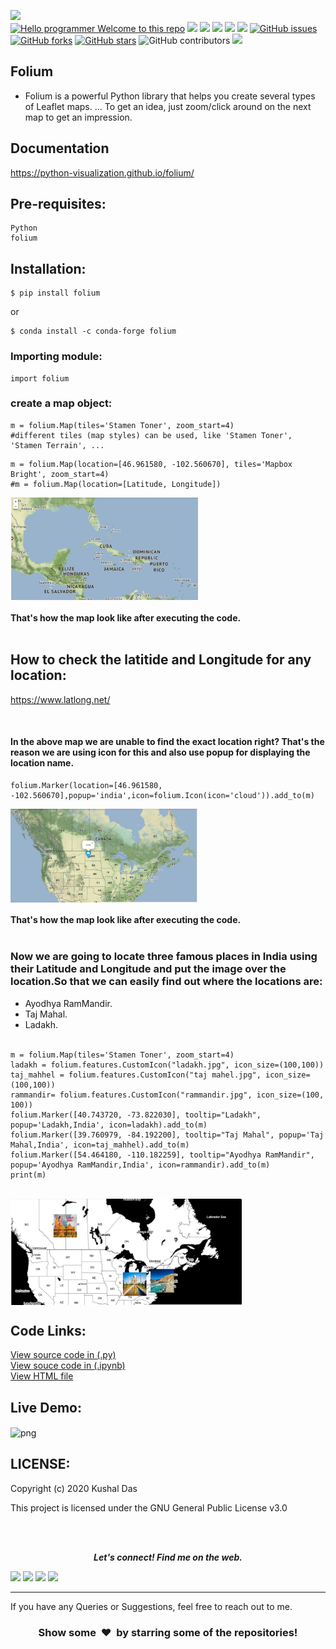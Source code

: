 [![](https://img.shields.io/badge/Author-KushalDas-green.svg)](https://github.com/Kushal997-das)<br>
[![Hello programmer Welcome to this repo](https://img.shields.io/badge/Hello!-Welcometothisrepo-brightgreen.svg?style=flat&logo=github)](https://github.com/kushal997-das)
![](https://img.shields.io/badge/Programming_Language-Python-blue.svg)
![](https://img.shields.io/badge/Status-Complete-green.svg)
[![](https://img.shields.io/github/license/Kushal997-das/Webmap.svg?style=plastic)](https://github.com/Kushal997-das/Webmap)
[![](https://img.shields.io/github/languages/code-size/kushal997-das/Webmap.svg?style=plastic)](https://github.com/kushal997-das/Webmap)
[![](https://img.shields.io/github/languages/top/kushal997-das/Webmap.svg?style=plastic)](https://github.com/kushal997-das/Webmap)
[![GitHub issues](https://img.shields.io/github/issues/kushal997-das/Webmap.svg)](https://github.com/kushal997-das/Webmap/issues) [![GitHub forks](https://img.shields.io/github/forks/kushal997-das/Webmap.svg)](https://github.com/kushal997-das/Webmap/network) [![GitHub stars](https://img.shields.io/github/stars/Kushal997-das/Webmap.svg)](https://github.com/kushal997-das/Webmap/stargazers)
![GitHub contributors](https://img.shields.io/github/contributors/Kushal997-das/Webmap)
[![](https://mybinder.org/badge_logo.svg)](https://mybinder.org/v2/gh/python-visualization/folium/master?filepath=examples)
<br>






Folium
-------
- Folium is a powerful Python library that helps you create several types of Leaflet maps. ... To get an idea, just zoom/click around on the next map to get an impression.<br> 

Documentation
----------------
https://python-visualization.github.io/folium/

Pre-requisites:
--------------
    Python
    folium
Installation:
------------



    $ pip install folium

or


    $ conda install -c conda-forge folium

### Importing module:
```python3
import folium
```
### create a map object:
```python3
m = folium.Map(tiles='Stamen Toner', zoom_start=4)
#different tiles (map styles) can be used, like 'Stamen Toner', 'Stamen Terrain', ...
```
```python3
m = folium.Map(location=[46.961580, -102.560670], tiles='Mapbox Bright', zoom_start=4)
#m = folium.Map(location=[Latitude, Longitude])
```

<img align="Center" alt="GIF"  width="300px" src="https://github.com/Kushal997-das/Webmap/blob/master/Images/output1.png" />

#### That's how the map look like after executing the code.<br><br>


How to check the latitide and Longitude for any location:
---------------------------------------------------------
https://www.latlong.net/

<br>

#### In the above map we are unable to find the exact location right? That's the reason we are using icon for this and also use popup for displaying the location name.<br>

```python3
folium.Marker(location=[46.961580, -102.560670],popup='india',icon=folium.Icon(icon='cloud')).add_to(m)
```

<img align='center' alt='png' width='300px' src="https://github.com/Kushal997-das/Webmap/blob/master/Images/output2.png"/>

#### That's how the map look like after executing the code. <br><br>


### Now we are going to locate three famous places in India using their Latitude and Longitude and put the image over the location.So that we can easily find out where the locations are:
- Ayodhya RamMandir.
- Taj Mahal.
- Ladakh.
<br><br>

```python3
m = folium.Map(tiles='Stamen Toner', zoom_start=4)
ladakh = folium.features.CustomIcon("ladakh.jpg", icon_size=(100,100))
taj_mahhel = folium.features.CustomIcon("taj mahel.jpg", icon_size=(100,100))
rammandir= folium.features.CustomIcon("rammandir.jpg", icon_size=(100, 100))
folium.Marker([40.743720, -73.822030], tooltip="Ladakh", popup='Ladakh,India', icon=ladakh).add_to(m)
folium.Marker([39.760979, -84.192200], tooltip="Taj Mahal", popup='Taj Mahal,India', icon=taj_mahhel).add_to(m)
folium.Marker([54.464180, -110.182259], tooltip="Ayodhya RamMandir", popup='Ayodhya RamMandir,India', icon=rammandir).add_to(m)
print(m)
```
<br>
<img align='center' alt='png' width='370px' src="https://github.com/Kushal997-das/Webmap/blob/master/Images/outpu3.png"/> <br>

Code Links:
----------

<a href="https://github.com/Kushal997-das/Webmap/blob/master/map.py">View source code in (.py)</a><br>
<a href="https://github.com/Kushal997-das/Webmap/blob/master/map1.ipynb">View souce code in (.ipynb)</a><br>
<a href="https://github.com/Kushal997-das/Webmap/blob/master/map.html">View HTML file</a> <br>


Live Demo:
---------------

<img align='center' alt='png' width='400px' src="https://github.com/Kushal997-das/Webmap/blob/master/Images/gif.gif"/> <br>




LICENSE:
---------
Copyright (c) 2020 Kushal Das

This project is licensed under the GNU General Public License v3.0

<br><br>


<p align="center">
  <b><i>Let's connect! Find me on the web.</i></b>

[<img height="30" src = "https://img.shields.io/badge/Youtube-%23E4405F.svg?&style=for-the-badge&logo=Youtube&logoColor=white">][Youtube] 
[<img height="30" src = "https://img.shields.io/badge/gmail-c14438?&style=for-the-badge&logo=gmail&logoColor=white">][gmail] 
[<img height="30" src="https://img.shields.io/badge/linkedin-blue.svg?&style=for-the-badge&logo=linkedin&logoColor=white" />][LinkedIn]
[<img height="30" src="https://img.shields.io/badge/github-black.svg?&style=for-the-badge&logo=github&logoColor=white" />][Github]
<br />
<hr />

[youtube]: https://www.youtube.com/channel/UCIHj6mNCMnSnmWLHOxzIESw?view_as=subscriber
[gmail]: mailto:daskushal980@gmail.com
[linkedin]: https://www.linkedin.com/in/kushal-das-7337421a9/
[github]: https://github.com/Kushal997-das/



  
If you have any Queries or Suggestions, feel free to reach out to me.

<h3 align="center">Show some &nbsp;❤️&nbsp; by starring some of the repositories!</h3>


